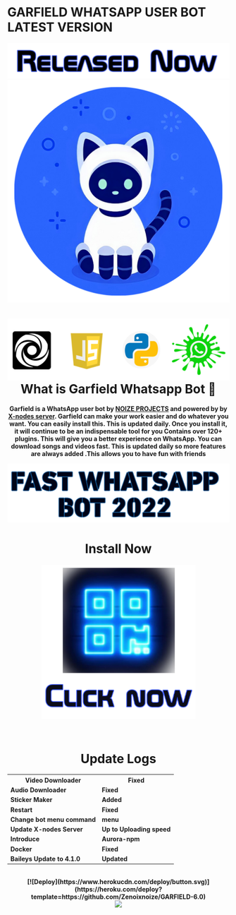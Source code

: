 # GARFIELD WHATSAPP USER BOT LATEST VERSION
<img src="/TempCloud/PicsArt_22-04-15_08-12-34-740.png">

<br>
<center><img src="/TempCloud/PicsArt_22-04-15_10-13-49-205.png"><center>
  
 <br>
  <br>
  <span style="float:right;"><img src="/TempCloud/PicsArt_22-04-14_23-29-34-684.png"></span>

  <br>
 
<b><h1>What is Garfield Whatsapp Bot 🐼</h1></b>
<b>Garfield is a WhatsApp user bot by [NOIZE PROJECTS](https://github.com/Zenoixnoize) 
and powered by by [X-nodes server](https://www.npmjs.com/package/aurora-npm).
Garfield can make your work easier and do whatever you want. You can easily install this. This is updated daily. Once you install it, it will continue to be an indispensable tool for you
Contains over 120+ plugins. This will give you a better experience on WhatsApp. You can download songs and videos fast. This is updated daily so more features are always added
.This allows you to have fun with friends<b>
 
  <img src="/TempCloud/PicsArt_22-04-15_10-07-10-712.png">
    
  <b><h1>Install Now</b></h1>
  
 <center>


<a href="https://replit.com/@zenoi/GARFIELD-v60-QR-GENERTOR?v=1"><img src="/TempCloud/PicsArt_22-04-15_12-12-27-979.png" alt="Pics-Art-02-24-01-59-18" width="350" height="350"></a>




  <br>
  <!DOCTYPE html>
<html>
<head>


</head>
<body>

<h1>Update Logs</h1>

<table>
  <tr>
    <th>Video Downloader</th>
    <th>Fixed</th>
  </tr>
  <tr>
    <td>Audio Downloader</td>
    <td>Fixed</td>
  </tr>
  <tr>
    <td>Sticker Maker</td>
    <td>Added</td>
  </tr>
   <tr>
    <td>Restart</td>
    <td>Fixed</td>
  </tr>
   <tr>
    <tr>
    <td>Change bot menu command</td>
    <td>menu</td>
  </tr>
    <td>Update X-nodes Server</td>
    <td>Up to Uploading speed</td>
  </tr>
   <tr>
    <td>Introduce</td>
    <td>Aurora-npm</td>
  </tr>
<tr>
    <td>Docker</td>
    <td>Fixed</td>
  </tr>
  <tr>
    <td>Baileys Update to 4.1.0</td>
    <td>Updated</td>
  </tr>
</table>
 </body>
</html>

  <br>
[![Deploy](https://www.herokucdn.com/deploy/button.svg)](https://heroku.com/deploy?template=https://github.com/Zenoixnoize/GARFIELD-6.0)
  

<br>
  
  <center><img src="/TempCloud/ezgif-1-d094ccfb2c.gif"></center>



  
